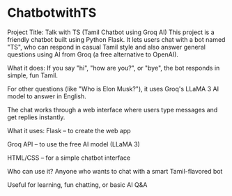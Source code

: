 # ChatbotwithTS
Project Title: Talk with TS (Tamil Chatbot using Groq AI)
This project is a friendly chatbot built using Python Flask. It lets users chat with a bot named "TS", who can respond in casual Tamil style and also answer general questions using AI from Groq (a free alternative to OpenAI).

 What it does:
If you say "hi", "how are you?", or "bye", the bot responds in simple, fun Tamil.

For other questions (like "Who is Elon Musk?"), it uses Groq's LLaMA 3 AI model to answer in English.

The chat works through a web interface where users type messages and get replies instantly.

 What it uses:
Flask – to create the web app

Groq API – to use the free AI model (LLaMA 3)

HTML/CSS – for a simple chatbot interface

 Who can use it?
Anyone who wants to chat with a smart Tamil-flavored bot

Useful for learning, fun chatting, or basic AI Q&A

